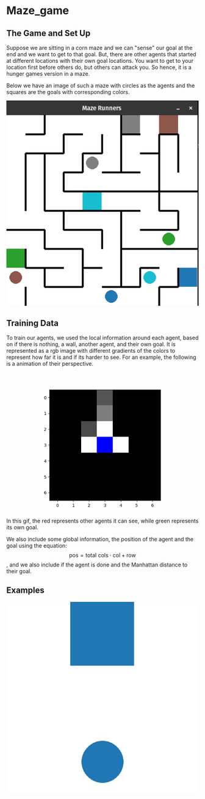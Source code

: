 # Maze_game

## The Game and Set Up
Suppose we are sitting in a corn maze and we can "sense" our goal at the end and we want to get to that goal.
But, there are other agents that started at different locations with their own goal locations.  You want to get to your location first before others do, but others can attack you.  So hence, it is a hunger games version in a maze.

Below we have an image of such a maze with circles as the agents and the squares are the goals with corresponding colors.

![maze set up](image.png)

## Training Data
To train our agents, we used the local information around each agent, based on if there is nothing, a wall, another agent, and their own goal.  It is represented as a rgb image with different gradients of the colors to represent how far it is and if its harder to see.  For an example, the following is a animation of their perspective.

![Demo](media/test.gif)
In this gif, the red represents other agents it can see, while green represents its own goal.

We also include some global information, the position of the agent and the goal using the equation: $$\text{pos} = \text{total cols} \cdot \text{col} + \text{row}$$, and we also include if the agent is done and the Manhattan distance to their goal.


## Examples

![Demo](media/3x3All.gif)

